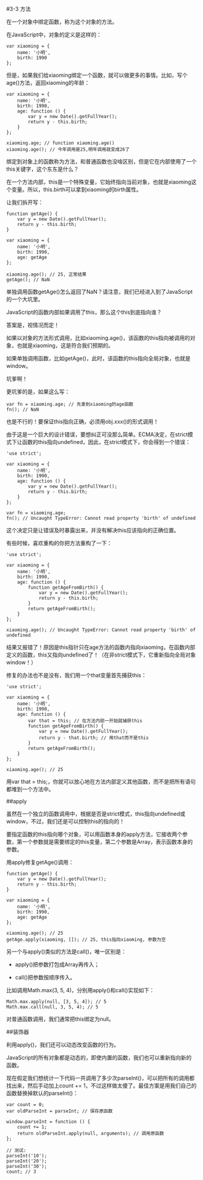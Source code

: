 #3-3 方法


在一个对象中绑定函数，称为这个对象的方法。

在JavaScript中，对象的定义是这样的：

	var xiaoming = {
	    name: '小明',
	    birth: 1990
	};
但是，如果我们给xiaoming绑定一个函数，就可以做更多的事情。比如，写个age()方法，返回xiaoming的年龄：

	var xiaoming = {
	    name: '小明',
	    birth: 1990,
	    age: function () {
	        var y = new Date().getFullYear();
	        return y - this.birth;
	    }
	};
	
	xiaoming.age; // function xiaoming.age()
	xiaoming.age(); // 今年调用是25,明年调用就变成26了
绑定到对象上的函数称为方法，和普通函数也没啥区别，但是它在内部使用了一个this关键字，这个东东是什么？

在一个方法内部，this是一个特殊变量，它始终指向当前对象，也就是xiaoming这个变量。所以，this.birth可以拿到xiaoming的birth属性。

让我们拆开写：

	function getAge() {
	    var y = new Date().getFullYear();
	    return y - this.birth;
	}
	
	var xiaoming = {
	    name: '小明',
	    birth: 1990,
	    age: getAge
	};
	
	xiaoming.age(); // 25, 正常结果
	getAge(); // NaN
单独调用函数getAge()怎么返回了NaN？请注意，我们已经进入到了JavaScript的一个大坑里。

JavaScript的函数内部如果调用了this，那么这个this到底指向谁？

答案是，视情况而定！

如果以对象的方法形式调用，比如xiaoming.age()，该函数的this指向被调用的对象，也就是xiaoming，这是符合我们预期的。

如果单独调用函数，比如getAge()，此时，该函数的this指向全局对象，也就是window。

坑爹啊！

更坑爹的是，如果这么写：

	var fn = xiaoming.age; // 先拿到xiaoming的age函数
	fn(); // NaN
也是不行的！要保证this指向正确，必须用obj.xxx()的形式调用！

由于这是一个巨大的设计错误，要想纠正可没那么简单。ECMA决定，在strict模式下让函数的this指向undefined，因此，在strict模式下，你会得到一个错误：

	'use strict';
	
	var xiaoming = {
	    name: '小明',
	    birth: 1990,
	    age: function () {
	        var y = new Date().getFullYear();
	        return y - this.birth;
	    }
	};
	
	var fn = xiaoming.age;
	fn(); // Uncaught TypeError: Cannot read property 'birth' of undefined
这个决定只是让错误及时暴露出来，并没有解决this应该指向的正确位置。

有些时候，喜欢重构的你把方法重构了一下：

	'use strict';
	
	var xiaoming = {
	    name: '小明',
	    birth: 1990,
	    age: function () {
	        function getAgeFromBirth() {
	            var y = new Date().getFullYear();
	            return y - this.birth;
	        }
	        return getAgeFromBirth();
	    }
	};
	
	xiaoming.age(); // Uncaught TypeError: Cannot read property 'birth' of undefined
结果又报错了！原因是this指针只在age方法的函数内指向xiaoming，在函数内部定义的函数，this又指向undefined了！（在非strict模式下，它重新指向全局对象window！）

修复的办法也不是没有，我们用一个that变量首先捕获this：

	'use strict';
	
	var xiaoming = {
	    name: '小明',
	    birth: 1990,
	    age: function () {
	        var that = this; // 在方法内部一开始就捕获this
	        function getAgeFromBirth() {
	            var y = new Date().getFullYear();
	            return y - that.birth; // 用that而不是this
	        }
	        return getAgeFromBirth();
	    }
	};
	
	xiaoming.age(); // 25
用var that = this;，你就可以放心地在方法内部定义其他函数，而不是把所有语句都堆到一个方法中。

##apply

虽然在一个独立的函数调用中，根据是否是strict模式，this指向undefined或window，不过，我们还是可以控制this的指向的！

要指定函数的this指向哪个对象，可以用函数本身的apply方法，它接收两个参数，第一个参数就是需要绑定的this变量，第二个参数是Array，表示函数本身的参数。

用apply修复getAge()调用：

	function getAge() {
	    var y = new Date().getFullYear();
	    return y - this.birth;
	}
	
	var xiaoming = {
	    name: '小明',
	    birth: 1990,
	    age: getAge
	};
	
	xiaoming.age(); // 25
	getAge.apply(xiaoming, []); // 25, this指向xiaoming, 参数为空
另一个与apply()类似的方法是call()，唯一区别是：

- apply()把参数打包成Array再传入；

- call()把参数按顺序传入。

比如调用Math.max(3, 5, 4)，分别用apply()和call()实现如下：

	Math.max.apply(null, [3, 5, 4]); // 5
	Math.max.call(null, 3, 5, 4); // 5
对普通函数调用，我们通常把this绑定为null。

##装饰器

利用apply()，我们还可以动态改变函数的行为。

JavaScript的所有对象都是动态的，即使内置的函数，我们也可以重新指向新的函数。

现在假定我们想统计一下代码一共调用了多少次parseInt()，可以把所有的调用都找出来，然后手动加上count += 1，不过这样做太傻了。最佳方案是用我们自己的函数替换掉默认的parseInt()：

	var count = 0;
	var oldParseInt = parseInt; // 保存原函数
	
	window.parseInt = function () {
	    count += 1;
	    return oldParseInt.apply(null, arguments); // 调用原函数
	};
	
	// 测试:
	parseInt('10');
	parseInt('20');
	parseInt('30');
	count; // 3